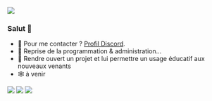 ![](https://komarev.com/ghpvc/?username=lx78WyY0J5&color=red&style=for-the-badge&label=%F0%9F%91%80)
### Salut 👋

- :rocket: Pour me contacter ? [Profil Discord](https://discord.com/users/748530290917638165).
- :telescope: Reprise de la programmation & administration...
- :open_hands: Rendre ouvert un projet et lui permettre un usage éducatif aux nouveaux venants
- :spider_web: à venir


![](https://github-readme-stats.vercel.app/api?username=lx78WyY0J5&count_private=true&show_icons=true&theme=dark&hide_border=true)
![](https://github-readme-streak-stats.herokuapp.com?user=lx78WyY0J5&count_private=true&theme=dark&hide_border=true)
![](https://github-readme-stats.vercel.app/api/top-langs/?username=lx78WyY0J5&count_private=true&theme=dark&hide_border=true)
